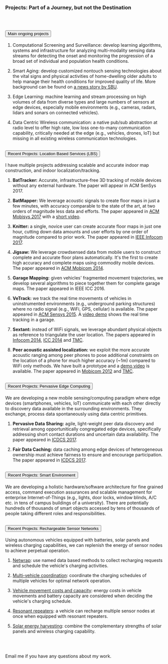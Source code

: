 <div class="block-title"><h3>Projects: Part of a Journey, but not the Destination</h3></div>
<br>

<div class="accordion accordion-flush" id="projectsAccordion">
<!-- Put the accordion item below this line -->
  <div class="accordion-item">
    <h2 class="accordion-header" id="headingOnePrj">
      <button class="accordion-button" type="button" data-bs-toggle="collapse" data-bs-target="#collapseOnePrj" aria-expanded="true" aria-controls="collapseOnePrj">
        Main ongoing projects
      </button>
    </h2>
    <div id="collapseOnePrj" class="accordion-collapse collapse show" aria-labelledby="headingOnePrj" data-bs-parent="#projectsAccordion">
      <div class="accordion-body">
      
1. Computational Screening and Surveillance: develop learning algorithms, systems and infrastructure for analyzing multi-modality sensing data streams for detecting the onset and monitoring the progression of a broad set of individual and population health conditions.

2. Smart Aging: develop customized nontouch sensing technologies about the vital signs and physical activities of home-dwelling older adults to help manage their health conditions for improved quality of life. More background can be found on [a news story by SBU](https://news.stonybrook.edu/featuredpost/1-7m-nsf-grant-to-help-sbu-researchers-improve-quality-of-life-for-seniors/).

3. Edge Learning: machine learning and stream processing on high volumes of data from diverse types and large numbers of sensors at edge devices, especially mobile environments (e.g., cameras, radars, lidars and sonars on connected vehicles).

4. Data Centric Wireless communication: a native pub/sub abstraction at radio level to offer high rate, low loss one-to-many communication capability, critically needed at the edge (e.g., vehicles, drones, IoT) but missing in all existing wireless communication technologies.
      </div>
    </div>
  </div>
  <div class="accordion-item">
    <h2 class="accordion-header" id="headingTwoPrj">
      <button class="accordion-button collapsed" type="button" data-bs-toggle="collapse" data-bs-target="#collapseTwoPrj" aria-expanded="false" aria-controls="collapseTwoPrj">
        Recent Projects: Location Based Services (LBS)
      </button>
    </h2>
    <div id="collapseTwoPrj" class="accordion-collapse collapse" aria-labelledby="headingTwoPrj" data-bs-parent="#projectsAccordion">
      <div class="accordion-body">

I have multiple projects addressing scalable and accurate indoor map construction, and indoor localization/tracking.

1. **BatTracker:** Accurate, infrastructure-free 3D tracking of mobile devices without any external hardware. The paper will appear in ACM SenSys 2017.

2. **BatMapper:** We leverage acoustic signals to create floor maps in just a few minutes, with accuracy comparable to the state of the art, at two orders of magnitude less data and efforts. The paper appeared in [ACM Mobisys 2017](/files/papers/mobisys17-batmapper.pdf) with a [short video](https://www.youtube.com/watch?v=-KdhB7q2C8E).

3. **Knitter:** a single, novice user can create accurate floor maps in just one hour, cutting down data amounts and user efforts by one order of magnitude compared to prior work. The paper appeared in [IEEE Infocom 2017](/files/papers/infocom17-knitter.pdf).

4. **Jigsaw:** We leverage crowdsensed data from mobile users to construct complete and accurate floor plans automatically. It's the first to create high accuracy and complete maps using commodity mobile devices. The paper appeared in [ACM Mobicom 2014](/files/papers/mobicom14-jigsaw.pdf).

5. **Garage Mapping:** given vehicles' fragmented movement trajectories, we develop several algorithms to piece together them for complete garage maps. The paper appeared in IEEE ICC 2016.

6. **VeTrack:** we track the real time movements of vehicles in uninstrumented environments (e.g., underground parking structures) where no radio signal (e.g., WiFi, GPS, cellular) is available. The paper appeared in [ACM Sensys 2015](/files/papers/sensys15-vetrack.pdf). A [video demo](https://youtu.be/4aR6Q51Ypw8) shows the real time tracking in a garage.

7. **Sextant:** instead of WiFi signals, we leverage abundant physical objects as reference to triangulate the user location. The papers appeared in [Infocom 2014](/files/papers/infocom14-sextant.pdf), [ICC 2014](/files/papers/icc14.pdf) and [TMC](/files/papers/tmc15-sextant.pdf).

8. **Peer acoustic assisted localization:** we exploit the more accurate acoustic ranging among peer phones to pose additional constraints on the location of a phone for much higher accuracy (~1m) compared to WiFi only methods. We have built a prototype and a [demo video](https://www.youtube.com/watch?v=aRZN1jAImUs) is available. The paper appeared in [Mobicom 2012](/files/papers/mobicom12-push.pdf) and [TMC](/files/papers/tmc14-wifi.pdf).
      </div>
    </div>
  </div>
  <div class="accordion-item">
    <h2 class="accordion-header" id="headingThreePrj">
      <button class="accordion-button collapsed" type="button" data-bs-toggle="collapse" data-bs-target="#collapseThreePrj" aria-expanded="false" aria-controls="collapseThreePrj">
         Recent Projects: Pervasive Edge Computing
      </button>
    </h2>
    <div id="collapseThreePrj" class="accordion-collapse collapse" aria-labelledby="headingThreePrj" data-bs-parent="#projectsAccordion">
      <div class="accordion-body">

We are developing a new mobile sensing/computing paradigm where edge devices (smartphones, vehicles, IoT) communicate with each other directly to discovery data available in the surrounding environments. They exchange, process data spontaneously using data centric primitives.

1. **Pervasive Data Sharing:** agile, light-weight peer data discovery and retrieval among opportunitically congregated edge devices, specifically addressing short contact durations and uncertain data availability. The paper appeared in [ICDCS 2017](/files/papers/icdcs17-peer-sharing.pdf).

2. **Fair Data Caching:** data caching among edge devices of heterogeneous ownership must achieve fairness to ensure and encourage participation. The paper appeared in [ICDCS 2017](/files/papers/icdcs17-fair-caching.pdf).
      </div>
    </div>
  </div>
  <div class="accordion-item">
    <h2 class="accordion-header" id="headingFourPrj">
      <button class="accordion-button collapsed" type="button" data-bs-toggle="collapse" data-bs-target="#collapseFourPrj" aria-expanded="false" aria-controls="collapseFourPrj">
        Recent Projects: Smart Environment
      </button>
    </h2>
    <div id="collapseFourPrj" class="accordion-collapse collapse" aria-labelledby="headingFourPrj" data-bs-parent="#projectsAccordion">
      <div class="accordion-body">

We are developing a holistic hardware/software architecture for fine grained access, command execution assurances and scalable management for enterprise Internet-of-Things (e.g., lights, door locks, window blinds, A/C etc. in tens of campus buildings of a university). There are potentially hundreds of thousands of smart objects accessed by tens of thousands of people taking different roles and responsibilities.
      </div>
    </div>
  </div>
  <div class="accordion-item">
    <h2 class="accordion-header" id="headingFivePrj">
      <button class="accordion-button collapsed" type="button" data-bs-toggle="collapse" data-bs-target="#collapseFivePrj" aria-expanded="false" aria-controls="collapseFivePrj">
        Recent Projects: Rechargeable Sensor Networks
      </button>
    </h2>
    <div id="collapseFivePrj" class="accordion-collapse collapse" aria-labelledby="headingFivePrj" data-bs-parent="#projectsAccordion">
      <div class="accordion-body">

Using autonomous vehicles equipped with batteries, solar panels and wireless charging capabilities, we can replenish the energy of sensor nodes to achieve perpetual operation.

1. [Netwrap](/files/papers/mass13.pdf): use named data based methods to collect recharging requests and schedule the vehicle's charging activities.

2. [Multi-vehicle coordination](/files/papers/ipdps2013.pdf): coordinate the charging schedules of multiple vehicles for optimal network operation.

3. [Vehicle movement costs and capacity](/files/papers/secon14.pdf): energy costs in vehicle movements and battery capacity are considered when deciding the vehicle's charging schedule.

4. [Resonant repeaters](/files/papers/icdcs15-charging.pdf): a vehicle can recharge multiple sensor nodes at once when equipped with resonant repeaters.

5. [Solar energy harvesting](/files/papers/infocom16-hybrid-charging.pdf): combine the complementary strengths of solar panels and wireless charging capability.
      </div>
    </div>
  </div>
  
</div>

<br><br>

<div class="alert alert-info" role="alert">
  Email me if you have any questions about my work.
</div>
</div>